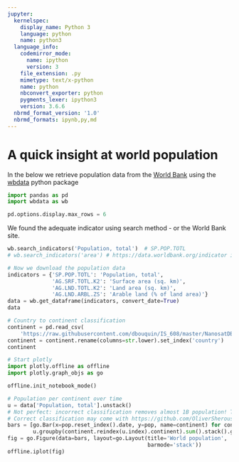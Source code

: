 ```yaml
---
jupyter:
  kernelspec:
    display_name: Python 3
    language: python
    name: python3
  language_info:
    codemirror_mode:
      name: ipython
      version: 3
    file_extension: .py
    mimetype: text/x-python
    name: python
    nbconvert_exporter: python
    pygments_lexer: ipython3
    version: 3.6.6
  nbrmd_format_version: '1.0'
  nbrmd_formats: ipynb,py,md
---
```


# A quick insight at world population

In the below we retrieve population data from the [World Bank](http://www.worldbank.org/)
using the [wbdata](https://github.com/OliverSherouse/wbdata) python package

```python
import pandas as pd
import wbdata as wb

pd.options.display.max_rows = 6
```

We found the adequate indicator using search method - or the World Bank site.

```python
wb.search_indicators('Population, total')  # SP.POP.TOTL
# wb.search_indicators('area') # https://data.worldbank.org/indicator is easier to use
```

```python
# Now we download the population data
indicators = {'SP.POP.TOTL': 'Population, total',
              'AG.SRF.TOTL.K2': 'Surface area (sq. km)',
              'AG.LND.TOTL.K2': 'Land area (sq. km)',
              'AG.LND.ARBL.ZS': 'Arable land (% of land area)'}
data = wb.get_dataframe(indicators, convert_date=True)
data
```

```python
# Country to continent classification
continent = pd.read_csv(
    'https://raw.githubusercontent.com/dbouquin/IS_608/master/NanosatDB_munging/Countries-Continents.csv')
continent = continent.rename(columns=str.lower).set_index('country')
continent
```

```python
# Start plotly
import plotly.offline as offline
import plotly.graph_objs as go

offline.init_notebook_mode()
```

```python
# Population per continent over time
u = data['Population, total'].unstack()
# Not perfect: incorrect classification removes almost 1B population! Total now at 8B almost.
# Correct classification may come with https://github.com/OliverSherouse/wbdata/issues/22
bars = [go.Bar(x=pop.reset_index().date, y=pop, name=continent) for continent, pop in
        u.groupby(continent.reindex(u.index).continent).sum().stack().groupby('continent')]
fig = go.Figure(data=bars, layout=go.Layout(title='World population',
                                            barmode='stack'))
offline.iplot(fig)
```
